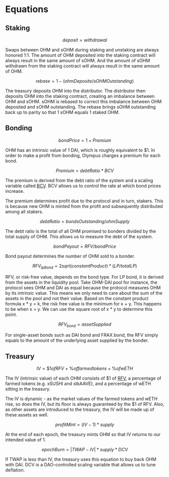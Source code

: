 # Equations

## Staking

$$
deposit = withdrawal
$$

Swaps between OHM and sOHM during staking and unstaking are always honored 1:1.
The amount of OHM deposited into the staking contract will always result in the
same amount of sOHM. And the amount of sOHM withdrawn from the staking contract
will always result in the same amount of OHM.

$$
rebase = 1 - ( ohmDeposits / sOHMOutstanding )
$$

The treasury deposits OHM into the distributor. The distributor then deposits
OHM into the staking contract, creating an imbalance between OHM and sOHM. sOHM
is rebased to correct this imbalance between OHM deposited and sOHM outstanding.
The rebase brings sOHM outstanding back up to parity so that 1 sOHM equals 1
staked OHM.

## Bonding

$$
bond Price = 1 + Premium
$$

OHM has an intrinsic value of 1 DAI, which is roughly equivalent to $1. In order to make a profit from bonding, Olympus charges a premium for each bond.

$$
Premium = debt Ratio * BCV
$$

The premium is derived from the debt ratio of the system and a scaling variable called [BCV](https://docs.olympusdao.finance/references/glossary#bcv). BCV allows us to control the rate at which bond prices increase.

The premium determines profit due to the protocol and in turn, stakers. This is because new OHM is minted from the profit and subsequently distributed among all stakers.

$$
debt Ratio = bondsOutstanding/ohmSupply
$$

The debt ratio is the total of all OHM promised to bonders divided by the total
supply of OHM. This allows us to measure the debt of the system.

$$
bond Payout = RFV/bondPrice
$$

Bond payout determines the number of OHM sold to a bonder.

$$
RFV_{lpBond}=2sqrt(constantProduct) *(LP/totalLP)
$$

RFV, or risk-free value, depends on the bond type. For LP bond, it is derived from the assets in the liquidity pool. Take OHM-DAI pool for instance, the protocol sees OHM and DAI as equal because the protocol measures OHM by its intrinsic value. This means we only need to care about the sum of the assets in the pool and not their value. Based on the constant product formula x \* y = k, the risk free value is the minimum for x + y. This happens to be when x = y. We can use the square root of x \* y to determine this point.

$$
RFV_{bond} = assetSupplied
$$

For single-asset bonds such as DAI bond and FRAX bond, the RFV simply equals to the amount of the underlying asset supplied by the bonder.

## Treasury

$$
IV = \$1 of RFV + \% of farmed tokens + \% of wETH
$$

The IV (intrinsic value) of each OHM consists of $1 of [RFV](https://docs.olympusdao.finance/references/glossary#rfv), a percentage of farmed tokens (e.g. xSUSHI and stkAAVE), and a percentage of wETH sitting in the treasury.

The IV is dynamic - as the market values of the farmed tokens and wETH rise, so does the IV, but its floor is always guaranteed by the $1 of RFV. Also, as other assets are introduced to the treasury, the IV will be made up of these assets as well.

$$
profitMint =(IV-1)*supply
$$

At the end of each epoch, the treasury mints OHM so that IV returns to our
intended value of 1.

$$
epochBurn=|TWAP-IV|*supply*DCV
$$

If TWAP is less than IV, the treasury uses this equation to buy back OHM with DAI. DCV is a DAO-controlled scaling variable that allows us to
tune deflation.
